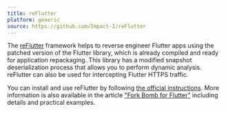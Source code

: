 ```yaml
---
title: reFlutter
platform: generic
source: https://github.com/Impact-I/reFlutter
---
```


The [reFlutter](https://github.com/Impact-I/reFlutter) framework helps to reverse engineer Flutter apps using the patched version of the Flutter library, which is already compiled and ready for application repackaging. This library has a modified snapshot deserialization process that allows you to perform dynamic analysis. reFlutter can also be used for intercepting Flutter HTTPS traffic.

You can install and use reFlutter by following [the official instructions](https://github.com/Impact-I/reFlutter?tab=readme-ov-file#install). More information is also available in the article ["Fork Bomb for Flutter"](https://swarm.ptsecurity.com/fork-bomb-for-flutter/) including details and practical examples.
